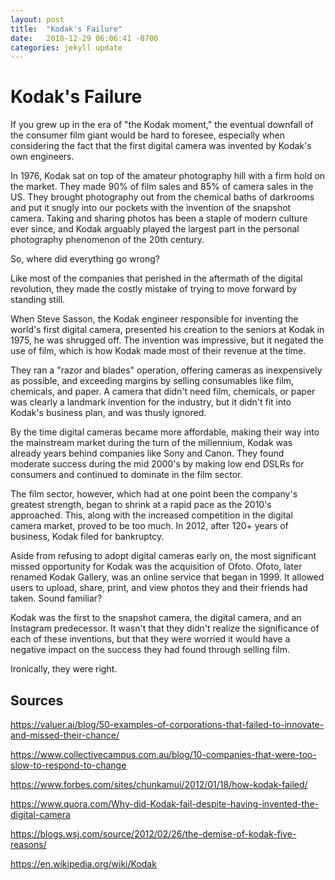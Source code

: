 ```yaml
---
layout: post
title:  "Kodak's Failure"
date:   2018-12-29 06:06:41 -0700
categories: jekyll update
---
```


# Kodak's Failure

If you grew up in the era of "the Kodak moment," the eventual downfall of the consumer film giant would be hard to foresee, especially when considering the fact that the first digital camera was invented by Kodak's own engineers.

In 1976, Kodak sat on top of the amateur photography hill with a firm hold on the market. They made 90% of film sales and 85% of camera sales in the US. They brought photography out from the chemical baths of darkrooms and put it snugly into our pockets with the invention of the snapshot camera. Taking and sharing photos has been a staple of modern culture ever since, and Kodak arguably played the largest part in the personal photography phenomenon of the 20th century.

So, where did everything go wrong?

Like most of the companies that perished in the aftermath of the digital revolution, they made the costly mistake of trying to move forward by standing still.

When Steve Sasson, the Kodak engineer responsible for inventing the world's first digital camera, presented his creation to the seniors at Kodak in 1975, he was shrugged off. The invention was impressive, but it negated the use of film, which is how Kodak made most of their revenue at the time.

They ran a "razor and blades" operation, offering cameras as inexpensively as possible, and exceeding margins by selling consumables like film, chemicals, and paper. A camera that didn't need film, chemicals, or paper was clearly a landmark invention for the industry, but it didn't fit into Kodak's business plan, and was thusly ignored.

By the time digital cameras became more affordable, making their way into the mainstream market during the turn of the millennium, Kodak was already years behind companies like Sony and Canon. They found moderate success during the mid 2000's by making low end DSLRs for consumers and continued to dominate in the film sector.

The film sector, however, which had at one point been the company's greatest strength, began to shrink at a rapid pace as the 2010's approached. This, along with the increased competition in the digital camera market, proved to be too much. In 2012, after 120+ years of business, Kodak filed for bankruptcy.

Aside from refusing to adopt digital cameras early on, the most significant missed opportunity for Kodak was the acquisition of Ofoto. Ofoto, later renamed Kodak Gallery, was an online service that began in 1999. It allowed users to upload, share, print, and view photos they and their friends had taken. Sound familiar?

Kodak was the first to the snapshot camera, the digital camera, and an Instagram predecessor. It wasn't that they didn't realize the significance of each of these inventions, but that they were worried it would have a negative impact on the success they had found through selling film.

Ironically, they were right.

## Sources

https://valuer.ai/blog/50-examples-of-corporations-that-failed-to-innovate-and-missed-their-chance/

https://www.collectivecampus.com.au/blog/10-companies-that-were-too-slow-to-respond-to-change

https://www.forbes.com/sites/chunkamui/2012/01/18/how-kodak-failed/

https://www.quora.com/Why-did-Kodak-fail-despite-having-invented-the-digital-camera

https://blogs.wsj.com/source/2012/02/26/the-demise-of-kodak-five-reasons/

https://en.wikipedia.org/wiki/Kodak
